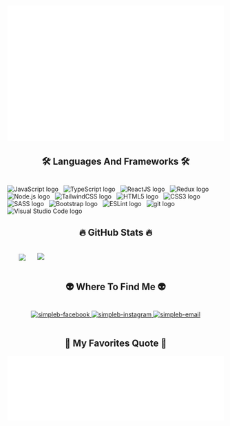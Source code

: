 <!-- SimpleB -->
<a href="#" target="_blank">
  <img src="svg/simpleb.svg" width="1200" alt="ndb-official" />
</a>

<h2 align="center">🛠 Languages And Frameworks 🛠</h2>
<br>
<!-- https://simpleicons.org/ -->
<span><img src="https://img.shields.io/badge/JavaScript-282C34?logo=javascript&logoColor=F7DF1E" alt="JavaScript logo" title="JavaScript" height="25" /></span>
&nbsp;
<span><img src="https://img.shields.io/badge/TypeScript-282C34?logo=typescript&logoColor=3178C6" alt="TypeScript logo" title="TypeScript" height="25" /></span>
&nbsp;
<span><img src="https://img.shields.io/badge/ReactJS-282C34?logo=react&logoColor=61DAFB" alt="ReactJS logo" title="ReactJS" height="25" /></span>
&nbsp;
<span><img src="https://img.shields.io/badge/Redux-282C34?logo=redux&logoColor=764ABC" alt="Redux logo" title="Redux" height="25" /></span>
&nbsp;
<span><img src="https://img.shields.io/badge/Node.js-282C34?logo=node.js&logoColor=00F200" alt="Node.js logo" title="Node.js" height="25" /></span>
&nbsp;
<span><img src="https://img.shields.io/badge/Tailwind%20CSS-282C34?logo=tailwind-css&logoColor=38B2AC" alt="TailwindCSS logo" title="TailwindCSS" height="25" /></span>
&nbsp;
<span><img src="https://img.shields.io/badge/HTML5-282C34?logo=html5&logoColor=E34F26" alt="HTML5 logo" title="HTML5" height="25" /></span>
&nbsp;
<span><img src="https://img.shields.io/badge/CSS3-282C34?logo=css3&logoColor=1572B6" alt="CSS3 logo" title="CSS3" height="25" /></span>
&nbsp;
<span><img src="https://img.shields.io/badge/Sass-282C34?logo=sass&logoColor=CC6699" alt="SASS logo" title="SASS" height="25" /></span>
&nbsp;
<span><img src="https://img.shields.io/badge/Bootstrap-282C34?logo=bootstrap&logoColor=7952B3" alt="Bootstrap logo" title="Bootstrap" height="25" /></span>
&nbsp;
<span><img src="https://img.shields.io/badge/ESLint-282C34?logo=eslint&logoColor=4B32C3" alt="ESLint logo" title="ESLint" height="25" /></span>
&nbsp;
<span><img src="https://img.shields.io/badge/git-282C34?logo=git&logoColor=F05032" alt="git logo" title="git" height="25" /></span>
&nbsp;
<span><img src="https://img.shields.io/badge/VS%20Code-282C34?logo=visual-studio-code&logoColor=007ACC" alt="Visual Studio Code logo" title="Visual Studio Code" height="25" /></span>
&nbsp;

<br>
<h2 align="center">🔥 GitHub Stats 🔥</h2>
<!-- https://github.com/anuraghazra/github-readme-stats -->
<br>
<div align=center>
  <a href="#" title="Simpleb">
    <img width="315" align="center" src="https://github-readme-stats.vercel.app/api/top-langs/?username=duybinh2311&hide=c%23,powershell,Mathematica,Ruby,Objective-C,Objective-C%2b%2b,Cuda&title_color=61dafb&text_color=ffffff&icon_color=61dafb&bg_color=20232a&langs_count=8&layout=compact&border_color=61dafb&hide_border=true" />
  </a>
  <a href="#" title="Simpleb">
    <img align="right" width="434" src="https://github-readme-stats.vercel.app/api?username=duybinh2311&show_icons=true&theme=react&border_color=61dafb&hide_border=true" />
  </a>
</div>

<br>
<h2 align="center">👽 Where To Find Me 👽</h2>
<br>
<!-- https://icons8.com -->
<div align="center">
  <a href="https://www.facebook.com/duy.binh.010196" target="blank">
    <img src="https://img.icons8.com/bubbles/100/000000/facebook-new.png" alt="simpleb-facebook" />
  </a>
  <a href="https://www.instagram.com/_ndubin/" target="blank">
    <img src="https://img.icons8.com/bubbles/100/000000/instagram.png" alt="simpleb-instagram" />
  </a>
  <a href="mailto:duybinh.nguyen2311@gmail.com" target="top">
    <img src="https://img.icons8.com/bubbles/100/000000/apple-mail.png" alt="simpleb-email" />
  </a>
</div>
<br>
<h2 align="center">📑 My Favorites Quote 📑</h2>
<a href="#" target="_blank">
  <img src="svg/simpleb-quote.svg" width="846" height="150" alt="ndb-quote-official" />
</a>
